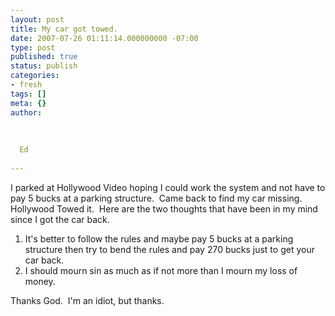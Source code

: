 ```yaml
---
layout: post
title: My car got towed.
date: 2007-07-26 01:11:14.000000000 -07:00
type: post
published: true
status: publish
categories:
- fresh
tags: []
meta: {}
author:
  
  
  
  Ed
  
---
```

<p>I parked at Hollywood Video hoping I could work the system and not have to pay 5 bucks at a parking structure.  Came back to find my car missing. Hollywood Towed it.  Here are the two thoughts that have been in my mind since I got the car back.</p>
<ol>
<li>It's better to follow the rules and maybe pay 5 bucks at a parking structure then try to bend the rules and pay 270 bucks just to get your car back.</li>
<li>I should mourn sin as much as if not more than I mourn my loss of money.</li>
</ol>
<p>Thanks God.  I'm an idiot, but thanks.</p>
